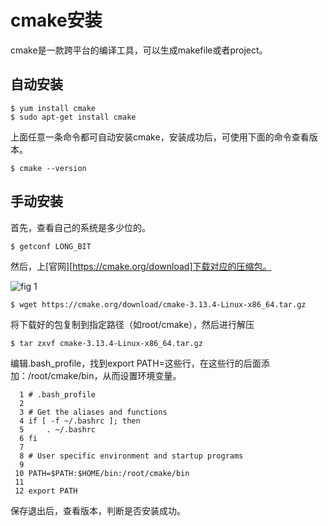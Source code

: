 # cmake安装

cmake是一款跨平台的编译工具，可以生成makefile或者project。

## 自动安装

~~~
$ yum install cmake
$ sudo apt-get install cmake
~~~

上面任意一条命令都可自动安装cmake，安装成功后，可使用下面的命令查看版本。

~~~
$ cmake --version
~~~

## 手动安装

首先，查看自己的系统是多少位的。

~~~
$ getconf LONG_BIT
~~~

然后，上[官网][https://cmake.org/download]下载对应的压缩包。

![fig 1](C:\git_repository\SoftwareInstall\cmake\fig1.png)

~~~
$ wget https://cmake.org/download/cmake-3.13.4-Linux-x86_64.tar.gz
~~~

将下载好的包复制到指定路径（如root/cmake），然后进行解压

~~~
$ tar zxvf cmake-3.13.4-Linux-x86_64.tar.gz 
~~~

编辑.bash_profile，找到export PATH=这些行，在这些行的后面添加：/root/cmake/bin，从而设置环境变量。

~~~
  1 # .bash_profile
  2
  3 # Get the aliases and functions
  4 if [ -f ~/.bashrc ]; then
  5     . ~/.bashrc
  6 fi
  7
  8 # User specific environment and startup programs
  9
 10 PATH=$PATH:$HOME/bin:/root/cmake/bin
 11
 12 export PATH
~~~

保存退出后，查看版本，判断是否安装成功。